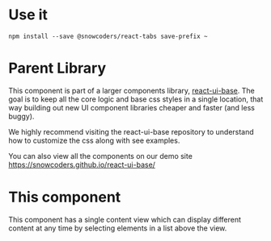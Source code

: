 # Use it
`npm install --save @snowcoders/react-tabs save-prefix ~` 

# Parent Library
This component is part of a larger components library, [react-ui-base](https://github.com/snowcoders/react-ui-base). The goal is to keep all the core logic and base css styles in a single location, that way building out new UI component libraries cheaper and faster (and less buggy). 

We highly recommend visiting the react-ui-base repository to understand how to customize the css along with see examples.

You can also view all the components on our demo site https://snowcoders.github.io/react-ui-base/

# This component
This component has a single content view which can display different content at any time by selecting elements in a list above the view.
